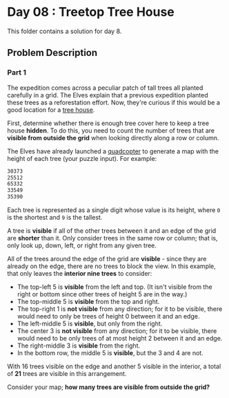 # Day 08 : Treetop Tree House

This folder contains a solution for day 8.

## Problem Description

### Part 1

The expedition comes across a peculiar patch of tall trees all planted carefully in a grid. The Elves explain that a previous expedition planted these trees as a reforestation effort. Now, they're curious if this would be a good location for a [tree house](https://en.wikipedia.org/wiki/Tree_house).

First, determine whether there is enough tree cover here to keep a tree house **hidden**. To do this, you need to count the number of trees that are **visible from outside the grid** when looking directly along a row or column.

The Elves have already launched a [quadcopter](https://en.wikipedia.org/wiki/Quadcopter) to generate a map with the height of each tree (your puzzle input). For example:

```bash
30373
25512
65332
33549
35390
```

Each tree is represented as a single digit whose value is its height, where ```0``` is the shortest and ```9``` is the tallest.

A tree is **visible** if all of the other trees between it and an edge of the grid are **shorter** than it. Only consider trees in the same row or column; that is, only look up, down, left, or right from any given tree.

All of the trees around the edge of the grid are **visible** - since they are already on the edge, there are no trees to block the view. In this example, that only leaves the **interior nine trees** to consider:

  * The top-left 5 is **visible** from the left and top. (It isn't visible from the right or bottom since other trees of height 5 are in the way.)
  * The top-middle 5 is **visible** from the top and right.
  * The top-right 1 is **not visible** from any direction; for it to be visible, there would need to only be trees of height 0 between it and an edge.
  * The left-middle 5 is **visible**, but only from the right.
  * The center 3 is **not visible** from any direction; for it to be visible, there would need to be only trees of at most height 2 between it and an edge.
  * The right-middle 3 is **visible** from the right.
  * In the bottom row, the middle 5 is **visible**, but the 3 and 4 are not.

With 16 trees visible on the edge and another 5 visible in the interior, a total of **21** trees are visible in this arrangement.

Consider your map; **how many trees are visible from outside the grid?**